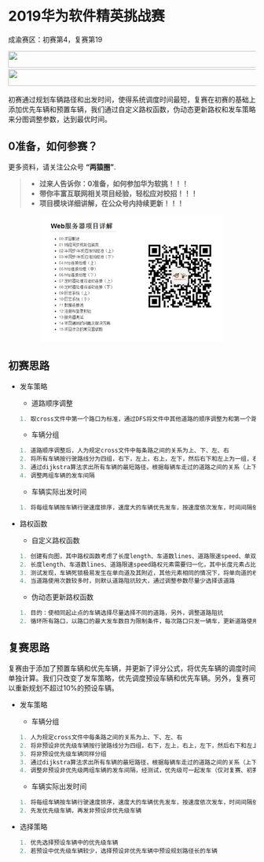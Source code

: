 2019华为软件精英挑战赛
===============
成渝赛区：初赛第4，复赛第19

<div align=center><img width="679" height="34" src="https://github.com/qinguoyi/HUAWEI2019/blob/master/result/chusai.jpg"/></div>

<div align=center><img width="679" height="34" src="https://github.com/qinguoyi/HUAWEI2019/blob/master/result/fusai.jpg"/></div>


初赛通过规划车辆路径和出发时间，使得系统调度时间最短，复赛在初赛的基础上添加优先车辆和预置车辆，我们通过自定义路权函数，伪动态更新路权和发车策略来分图调整参数，达到最优时间。


0准备，如何参赛？
------------
更多资料，请关注公众号 **“两猿圈”**.
> * **过来人告诉你：0准备，如何参加华为软挑！！！**
> * **带你丰富互联网相关项目经验，轻松应对校招！！！**
> * **项目模块详细讲解，在公众号内持续更新！！！**

<div align=center><img src="https://github.com/twomonkeyclub/TinyWebServer/blob/master/root/test1.jpg" height="258"/> </div>

初赛思路
------------
* 发车策略
	* 道路顺序调整
	```C++
	1. 取cross文件中第一个路口为标准，通过DFS将文件中其他道路的顺序调整为和第一个路口一致
	```
	
	* 车辆分组
	```C++
	1. 道路顺序调整后，人为规定cross文件中每条路之间的关系为上、下、左、右
	2. 将所有车辆按行驶路线分为四组，右下，左上，右上，左下，然后右下和左上为一组，右上和左下为一组发车
	3. 通过dijkstra算法求出所有车辆的最短路径，根据每辆车走过的道路之间的关系（上下左右的数量），判断具体为哪一组
	4. 调整两组车辆的发车间隔
	```
	
	* 车辆实际出发时间
	```C++
	1. 将每组车辆按车辆行驶速度排序，速度大的车辆优先发车，按速度依次发车，时间间隔依次加50时间片
	```	

* 路权函数
	* 自定义路权函数
	```C++
	1. 创建有向图，其中路权函数考虑了长度length、车道数lines、道路限速speed、单双向道twoWay，道路使用情况numOfUSe
	2. 长度length、车道数lines、道路限速speed路权元素需要归一化，其中长度元素占比相较于其他要高
	3. 测试发现，车辆死锁极易发生在单向道及其附近，其他元素相同的情况下，将单向道的权重设置比双向道高，优先走双向道
	4. 当道路使用次数较多时，则默认道路阻抗较大，通过调整参数尽量少选择该道路
	```
		
	* 伪动态更新路权函数
	```C++
	1. 目的：使相同起止点的车辆选择尽量选择不同的道路，另外，调整道路阻抗
	2. 循环所有路口，以路口的最大发车数目为限制条件，每次路口只发一辆车，更新道路使用次数，进而更新路权函数
	```
 
复赛思路
------------
复赛由于添加了预置车辆和优先车辆，并更新了评分公式，将优先车辆的调度时间单独计算。我们只改变了发车策略，优先调度预设车辆和优先车辆。另外，复赛可以重新规划不超过10%的预设车辆。

* 发车策略
	* 车辆分组
	```C++
	1. 人为规定cross文件中每条路之间的关系为上、下、左、右
	2. 将非预设非优先级车辆按行驶路线分为四组，右下，左上，右上，左下，然后右下和左上为一组，右上和左下为一组发车
	3. 将非预设优先级车辆同样分组
	3. 通过dijkstra算法求出所有车辆的最短路径，根据每辆车走过的道路之间的关系（上下左右的数量），判断具体为哪一组
	4. 调整非预设非优先级两组车辆的发车间隔，经测试，优先级可一起发车（仅对复赛、初赛数据）
	```
	
	* 车辆实际出发时间
	```C++
	1. 将每组车辆按车辆行驶速度排序，速度大的车辆优先发车，按速度依次发车，时间间隔依次加50时间片
	2. 先发优先级车辆，再发非预设非优先级车辆
	```	
* 选择策略 
	```C++
	1. 优先选择预设车辆中的优先级车辆
	2. 若预设中优先级车辆较少，选择预设非优先车辆中预设规划路径长的车辆
	```

